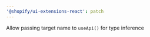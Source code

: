 ```yaml
---
'@shopify/ui-extensions-react': patch
---
```


Allow passing target name to `useApi()` for type inference
